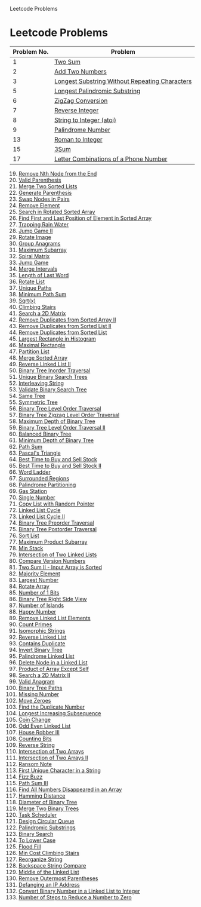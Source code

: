 Leetcode Problems
# Leetcode Problems

| Problem No. | Problem |
|-------------|---------|
| 1           | [Two Sum](https://leetcode.com/problems/two-sum/) |
| 2           | [Add Two Numbers](https://leetcode.com/problems/add-two-numbers/) |
| 3           | [Longest Substring Without Repeating Characters](https://leetcode.com/problems/longest-substring-without-repeating-characters/) |
| 5           | [Longest Palindromic Substring](https://leetcode.com/problems/longest-palindromic-substring/) |
| 6           | [ZigZag Conversion](https://leetcode.com/problems/zigzag-conversion/) |
| 7           | [Reverse Integer](https://leetcode.com/problems/reverse-integer/) |
| 8           | [String to Integer (atoi)](https://leetcode.com/problems/string-to-integer-atoi/) |
| 9           | [Palindrome Number](https://leetcode.com/problems/palindrome-number/) |
| 13          | [Roman to Integer](https://leetcode.com/problems/roman-to-integer/) |
| 15          | [3Sum](https://leetcode.com/problems/3sum/) |
| 17          | [Letter Combinations of a Phone Number](https://leetcode.com/problems/letter-combinations-of-a-phone-number/) |

19. [Remove Nth Node from the End](https://leetcode.com/problems/remove-nth-node-from-end-of-list/)
20. [Valid Parenthesis](https://leetcode.com/problems/valid-parentheses/)
21. [Merge Two Sorted Lists](https://leetcode.com/problems/merge-two-sorted-lists/)
22. [Generate Parenthesis](https://leetcode.com/problems/generate-parentheses/)
24. [Swap Nodes in Pairs](https://leetcode.com/problems/swap-nodes-in-pairs/)
27. [Remove Element](https://leetcode.com/problems/remove-element/)
33. [Search in Rotated Sorted Array](https://leetcode.com/problems/search-in-rotated-sorted-array/)
34. [Find First and Last Position of Element in Sorted Array](https://leetcode.com/problems/find-first-and-last-position-of-element-in-sorted-array/)
42. [Trapping Rain Water](https://leetcode.com/problems/trapping-rain-water/)
45. [Jump Game II](https://leetcode.com/problems/jump-game-ii/)
48. [Rotate Image](https://leetcode.com/problems/rotate-image/)
49. [Group Anagrams](https://leetcode.com/problems/group-anagrams/)
53. [Maximum Subarray](https://leetcode.com/problems/maximum-subarray/)
54. [Spiral Matrix](https://leetcode.com/problems/spiral-matrix/)
55. [Jump Game](https://leetcode.com/problems/jump-game/)
56. [Merge Intervals](https://leetcode.com/problems/merge-intervals/)
58. [Length of Last Word](https://leetcode.com/problems/length-of-last-word/)
61. [Rotate List](https://leetcode.com/problems/rotate-list/)
62. [Unique Paths](https://leetcode.com/problems/unique-paths/)
64. [Minimum Path Sum](https://leetcode.com/problems/minimum-path-sum/)
69. [Sqrt(x)](https://leetcode.com/problems/sqrtx/)
70. [Climbing Stairs](https://leetcode.com/problems/climbing-stairs/)
74. [Search a 2D Matrix](https://leetcode.com/problems/search-a-2d-matrix/)
80. [Remove Duplicates from Sorted Array II](https://leetcode.com/problems/remove-duplicates-from-sorted-array-ii/)
82. [Remove Duplicates from Sorted List II](https://leetcode.com/problems/remove-duplicates-from-sorted-list-ii/)
83. [Remove Duplicates from Sorted List](https://leetcode.com/problems/remove-duplicates-from-sorted-list/)
84. [Largest Rectangle in Histogram](https://leetcode.com/problems/largest-rectangle-in-histogram/)
85. [Maximal Rectangle](https://leetcode.com/problems/maximal-rectangle/)
86. [Partition List](https://leetcode.com/problems/partition-list/)
88. [Merge Sorted Array](https://leetcode.com/problems/merge-sorted-array/)
92. [Reverse Linked List II](https://leetcode.com/problems/reverse-linked-list-ii/)
94. [Binary Tree Inorder Traversal](https://leetcode.com/problems/binary-tree-inorder-traversal/)
96. [Unique Binary Search Trees](https://leetcode.com/problems/unique-binary-search-trees/)
97. [Interleaving String](https://leetcode.com/problems/interleaving-string/)
98. [Validate Binary Search Tree](https://leetcode.com/problems/validate-binary-search-tree/)
100. [Same Tree](https://leetcode.com/problems/same-tree/)
101. [Symmetric Tree](https://leetcode.com/problems/symmetric-tree/)
102. [Binary Tree Level Order Traversal](https://leetcode.com/problems/binary-tree-level-order-traversal/)
103. [Binary Tree Zigzag Level Order Traversal](https://leetcode.com/problems/binary-tree-zigzag-level-order-traversal/)
104. [Maximum Depth of Binary Tree](https://leetcode.com/problems/maximum-depth-of-binary-tree/)
107. [Binary Tree Level Order Traversal II](https://leetcode.com/problems/binary-tree-level-order-traversal-ii/)
110. [Balanced Binary Tree](https://leetcode.com/problems/balanced-binary-tree/)
111. [Minimum Depth of Binary Tree](https://leetcode.com/problems/minimum-depth-of-binary-tree/)
112. [Path Sum](https://leetcode.com/problems/path-sum/)
118. [Pascal's Triangle](https://leetcode.com/problems/pascals-triangle/)
121. [Best Time to Buy and Sell Stock](https://leetcode.com/problems/best-time-to-buy-and-sell-stock/)
122. [Best Time to Buy and Sell Stock II](https://leetcode.com/problems/best-time-to-buy-and-sell-stock-ii/)
127. [Word Ladder](https://leetcode.com/problems/word-ladder/)
130. [Surrounded Regions](https://leetcode.com/problems/surrounded-regions/)
131. [Palindrome Partitioning](https://leetcode.com/problems/palindrome-partitioning/)
134. [Gas Station](https://leetcode.com/problems/gas-station/)
136. [Single Number](https://leetcode.com/problems/single-number/)
138. [Copy List with Random Pointer](https://leetcode.com/problems/copy-list-with-random-pointer/)
141. [Linked List Cycle](https://leetcode.com/problems/linked-list-cycle/)
142. [Linked List Cycle II](https://leetcode.com/problems/linked-list-cycle-ii/)
144. [Binary Tree Preorder Traversal](https://leetcode.com/problems/binary-tree-preorder-traversal/)
145. [Binary Tree Postorder Traversal](https://leetcode.com/problems/binary-tree-postorder-traversal/)
148. [Sort List](https://leetcode.com/problems/sort-list/)
152. [Maximum Product Subarray](https://leetcode.com/problems/maximum-product-subarray/)
155. [Min Stack](https://leetcode.com/problems/min-stack/)
160. [Intersection of Two Linked Lists](https://leetcode.com/problems/intersection-of-two-linked-lists/)
165. [Compare Version Numbers](https://leetcode.com/problems/compare-version-numbers/)
167. [Two Sum II - Input Array is Sorted](https://leetcode.com/problems/two-sum-ii-input-array-is-sorted/)
169. [Majority Element](https://leetcode.com/problems/majority-element/)
179. [Largest Number](https://leetcode.com/problems/largest-number/)
189. [Rotate Array](https://leetcode.com/problems/rotate-array/)
191. [Number of 1 Bits](https://leetcode.com/problems/number-of-1-bits/)
199. [Binary Tree Right Side View](https://leetcode.com/problems/binary-tree-right-side-view/)
200. [Number of Islands](https://leetcode.com/problems/number-of-islands/)
202. [Happy Number](https://leetcode.com/problems/happy-number/)
203. [Remove Linked List Elements](https://leetcode.com/problems/remove-linked-list-elements/)
204. [Count Primes](https://leetcode.com/problems/count-primes/)
205. [Isomorphic Strings](https://leetcode.com/problems/isomorphic-strings/)
206. [Reverse Linked List](https://leetcode.com/problems/reverse-linked-list/)
217. [Contains Duplicate](https://leetcode.com/problems/contains-duplicate/)
226. [Invert Binary Tree](https://leetcode.com/problems/invert-binary-tree/)
234. [Palindrome Linked List](https://leetcode.com/problems/palindrome-linked-list/)
237. [Delete Node in a Linked List](https://leetcode.com/problems/delete-node-in-a-linked-list/)
238. [Product of Array Except Self](https://leetcode.com/problems/product-of-array-except-self/)
240. [Search a 2D Matrix II](https://leetcode.com/problems/search-a-2d-matrix-ii/)
242. [Valid Anagram](https://leetcode.com/problems/valid-anagram/)
257. [Binary Tree Paths](https://leetcode.com/problems/binary-tree-paths/)
268. [Missing Number](https://leetcode.com/problems/missing-number/)
283. [Move Zeroes](https://leetcode.com/problems/move-zeroes/)
287. [Find the Duplicate Number](https://leetcode.com/problems/find-the-duplicate-number/)
300. [Longest Increasing Subsequence](https://leetcode.com/problems/longest-increasing-subsequence/)
322. [Coin Change](https://leetcode.com/problems/coin-change/)
328. [Odd Even Linked List](https://leetcode.com/problems/odd-even-linked-list/)
337. [House Robber III](https://leetcode.com/problems/house-robber-iii/)
338. [Counting Bits](https://leetcode.com/problems/counting-bits/)
344. [Reverse String](https://leetcode.com/problems/reverse-string/)
349. [Intersection of Two Arrays](https://leetcode.com/problems/intersection-of-two-arrays/)
350. [Intersection of Two Arrays II](https://leetcode.com/problems/intersection-of-two-arrays-ii/)
383. [Ransom Note](https://leetcode.com/problems/ransom-note/)
387. [First Unique Character in a String](https://leetcode.com/problems/first-unique-character-in-a-string/)
412. [Fizz Buzz](https://leetcode.com/problems/fizz-buzz/)
437. [Path Sum III](https://leetcode.com/problems/path-sum-iii/)
448. [Find All Numbers Disappeared in an Array](https://leetcode.com/problems/find-all-numbers-disappeared-in-an-array/)
461. [Hamming Distance](https://leetcode.com/problems/hamming-distance/)
543. [Diameter of Binary Tree](https://leetcode.com/problems/diameter-of-binary-tree/)
617. [Merge Two Binary Trees](https://leetcode.com/problems/merge-two-binary-trees/)
621. [Task Scheduler](https://leetcode.com/problems/task-scheduler/)
622. [Design Circular Queue](https://leetcode.com/problems/design-circular-queue/)
647. [Palindromic Substrings](https://leetcode.com/problems/palindromic-substrings/)
704. [Binary Search](https://leetcode.com/problems/binary-search/)
709. [To Lower Case](https://leetcode.com/problems/to-lower-case/)
733. [Flood Fill](https://leetcode.com/problems/flood-fill/)
746. [Min Cost Climbing Stairs](https://leetcode.com/problems/min-cost-climbing-stairs/)
767. [Reorganize String](https://leetcode.com/problems/reorganize-string/)
844. [Backspace String Compare](https://leetcode.com/problems/backspace-string-compare/)
876. [Middle of the Linked List](https://leetcode.com/problems/middle-of-the-linked-list/)
1021. [Remove Outermost Parentheses](https://leetcode.com/problems/remove-outermost-parentheses/)
1108. [Defanging an IP Address](https://leetcode.com/problems/defanging-an-ip-address/)
1290. [Convert Binary Number in a Linked List to Integer](https://leetcode.com/problems/convert-binary-number-in-a-linked-list-to-integer/)
1342. [Number of Steps to Reduce a Number to Zero](https://leetcode.com/problems/number-of-steps-to-reduce-a-number-to-zero/)
